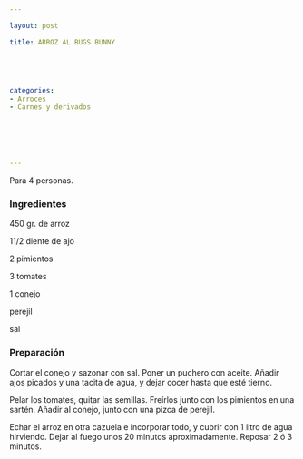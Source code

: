 ```yaml
---

layout: post

title: ARROZ AL BUGS BUNNY





categories:
- Arroces
- Carnes y derivados






---
```


Para 4 personas.

<h3>Ingredientes</h3>

450 gr. de arroz

11/2 diente de ajo

2 pimientos

3 tomates

1 conejo

perejil

sal

<h3>Preparación</h3>

Cortar el conejo y sazonar con sal. Poner un puchero con aceite. Añadir ajos picados y una tacita de agua, y dejar cocer hasta que esté tierno.

Pelar los tomates, quitar las semillas. Freírlos junto con los pimientos en una sartén. Añadir al conejo, junto con una pizca de perejil.

Echar el arroz en otra cazuela e incorporar todo, y cubrir con 1 litro de agua hirviendo. Dejar al fuego unos 20 minutos aproximadamente. Reposar 2 ó 3 minutos.